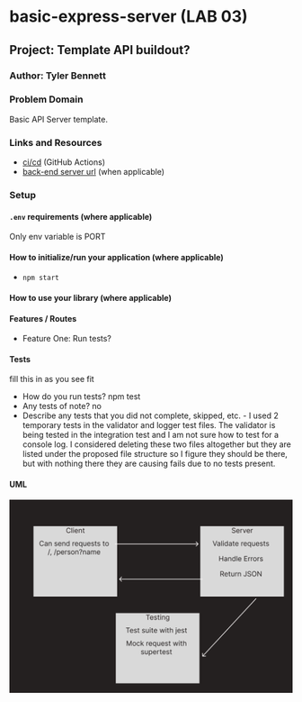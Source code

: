 # basic-express-server (LAB 03)

## Project: Template API buildout?

### Author: Tyler Bennett

### Problem Domain  

Basic API Server template.

### Links and Resources

- [ci/cd](https://github.com/tyler-bennett52/basic-api-server/actions) (GitHub Actions)
- [back-end server url](https://basic-express-server-eulv.onrender.com) (when applicable)

### Setup

#### `.env` requirements (where applicable)

Only env variable is PORT

#### How to initialize/run your application (where applicable)

- `npm start`

#### How to use your library (where applicable)

#### Features / Routes

- Feature One: Run tests?

#### Tests

fill this in as you see fit
- How do you run tests? npm test
- Any tests of note? no
- Describe any tests that you did not complete, skipped, etc. - I used 2 temporary tests in the validator and logger test files. The validator is being tested in the integration test and I am not sure how to test for a console log. I considered deleting these two files altogether but they are listed under the proposed file structure so I figure they should be there, but with nothing there they are causing fails due to no tests present.

#### UML

![Lab-02 UML](assets/lab-02-uml.png)
